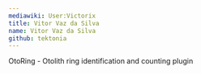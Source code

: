 ```yaml
---
mediawiki: User:Victorix
title: Vitor Vaz da Silva
name: Vitor Vaz da Silva
github: tektonia
---
```


OtoRing - Otolith ring identification and counting plugin
